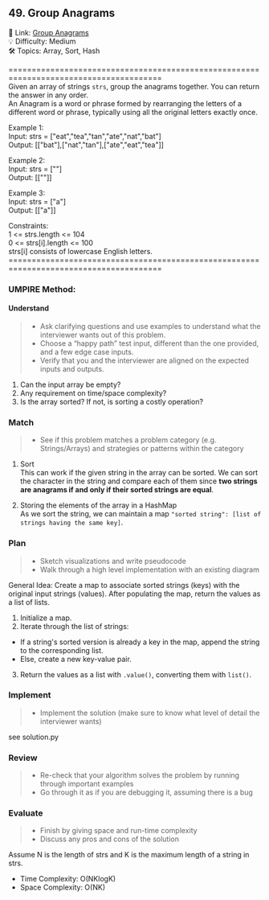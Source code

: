 ## 49. Group Anagrams
🔗  Link: [Group Anagrams](https://leetcode.com/problems/group-anagrams/description/)<br>
💡 Difficulty: Medium<br>
🛠️ Topics: Array, Sort, Hash<br>

=======================================================================================<br>
Given an array of strings `strs`, group the anagrams together. You can return the answer in any order.<br>
An Anagram is a word or phrase formed by rearranging the letters of a different word or phrase, typically using all the original letters exactly once.



Example 1:<br>
Input: strs = ["eat","tea","tan","ate","nat","bat"]<br>
Output: [["bat"],["nat","tan"],["ate","eat","tea"]]<br>


Example 2:<br>
Input: strs = [""]<br>
Output: [[""]]<br>

Example 3:<br>
Input: strs = ["a"]<br>
Output: [["a"]]<br>

Constraints:<br>
1 <= strs.length <= 104<br>
0 <= strs[i].length <= 100<br>
strs[i] consists of lowercase English letters.<br>
=======================================================================================<br>
### UMPIRE Method:
#### Understand

> - Ask clarifying questions and use examples to understand what the interviewer wants out of this problem.
> - Choose a “happy path” test input, different than the one provided, and a few edge case inputs. 
> - Verify that you and the interviewer are aligned on the expected inputs and outputs.
1. Can the input array be empty?
2. Any requirement on time/space complexity?
3. Is the array sorted? If not, is sorting a costly operation?
 
### Match
> - See if this problem matches a problem category (e.g. Strings/Arrays) and strategies or patterns within the category


1. Sort <br>
This can work if the given string in the array can be sorted. We can sort the character in the string and compare each of them since **two strings are anagrams if and only if their sorted strings are equal**.

2. Storing the elements of the array in a HashMap<br>
As we sort the string, we can maintain a map `"sorted string": [list of strings having the same key]`.



### Plan
> - Sketch visualizations and write pseudocode
> - Walk through a high level implementation with an existing diagram

General Idea: Create a map to associate sorted strings (keys) with the original input strings (values). After populating the map, return the values as a list of lists.

1. Initialize a map.
2. Iterate through the list of strings:
- If a string's sorted version is already a key in the map, append the string to the corresponding list.
- Else, create a new key-value pair.
3. Return the values as a list with `.value()`, converting them with `list()`.


### Implement
> - Implement the solution (make sure to know what level of detail the interviewer wants)

see solution.py

### Review
> - Re-check that your algorithm solves the problem by running through important examples
> - Go through it as if you are debugging it, assuming there is a bug
### Evaluate
> - Finish by giving space and run-time complexity
> - Discuss any pros and cons of the solution

Assume N is the length of strs and K is the maximum length of a string in strs.

- Time Complexity: O(NKlogK)
- Space Complexity: O(NK)
